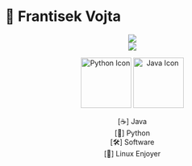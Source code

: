 # 👋 Frantisek Vojta

<p align="center">
  <img src="https://github-readme-stats.vercel.app/api?username=frantisek-vojta&show_icons=true&theme=dark" />
  <br>
  <img src="https://github-readme-stats.vercel.app/api/top-langs/?username=frantisek-vojta&langs_count=4&layout=compact&theme=dark&exclude_repo=starbucks-vojta,animacce-JS" />
</p>

<p align="center">
  <img src="https://techstack-generator.vercel.app/python-icon.svg" alt="Python Icon" width="100">
  <img src="https://techstack-generator.vercel.app/java-icon.svg" alt="Java Icon" width="100">
</p>

<p align="center">
  [☕] Java  <br>
  [🐍] Python  <br>
  [🛠️] Software  <br> 
  [🐧] Linux Enjoyer <br>
</p>
